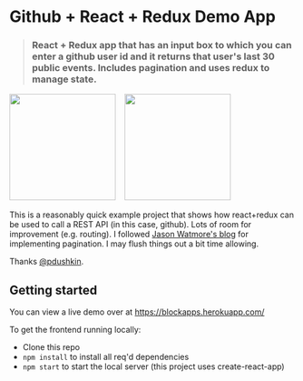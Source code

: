 # Github + React + Redux Demo App

> ### React + Redux app that has an input box to which you can enter a github user id and it returns that user's last 30 public events. Includes pagination and uses redux to manage state.

<a href="https://developer.github.com/v3/" target="_blank"><img width="187" src="https://kanbanize.com/blog/wp-content/uploads/2014/11/GitHub.jpg?raw=true" /></a>&nbsp;&nbsp;&nbsp;
<a href="#" target="_blank"><img width="187" src="https://fiverr-res.cloudinary.com/images/t_main1,q_auto,f_auto/gigs/103023642/original/6d7e0809333009b3d1f09cd0cb137033deabf0a1/build-web-and-mobile-apps-in-react-redux-reactnative.jpg"/></a>

This is a reasonably quick example project that shows how react+redux can be used to call a REST API (in this case, github). Lots of room for improvement (e.g. routing). I followed <a href="http://jasonwatmore.com/post/2017/03/14/react-pagination-example-with-logic-like-google">Jason Watmore's blog</a> for implementing pagination.  I may flush things out a bit time allowing. 

Thanks [@pdushkin](https://github.com/pdushkin).


## Getting started

You can view a live demo over at https://blockapps.herokuapp.com/

To get the frontend running locally:

- Clone this repo
- `npm install` to install all req'd dependencies
- `npm start` to start the local server (this project uses create-react-app)
